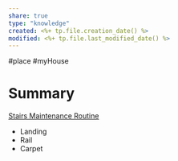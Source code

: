 ```yaml
---
share: true
type: "knowledge"
created: <%+ tp.file.creation_date() %> 
modified: <%+ tp.file.last_modified_date() %>
---
```

#place #myHouse 
# Summary
[Stairs Maintenance Routine](./Stairs%20Maintenance%20Routine.md)
- Landing
- Rail
- Carpet